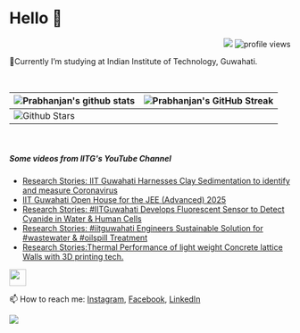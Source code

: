 <h1> Hello 👋  </h1>
<p align='center'>
</p>
<p align="right">
  <img src="https://img.shields.io/github/forks/prabhanjan-jadhav/prabhanjan-jadhav?style=social"></img>
  <img src="https://gpvc.arturio.dev/prabhanjan-jadhav" alt="profile views">
</p>


🏫Currently I’m studying at Indian Institute of Technology, Guwahati. 


<br>

| ![Prabhanjan's github stats](https://github-readme-stats.vercel.app/api?username=prabhanjan-jadhav&show_icons=true&theme=tokyonight) | ![Prabhanjan's GitHub Streak](https://github-readme-streak-stats.herokuapp.com/?user=prabhanjan-jadhav&theme=tokyonight) |
| --- | --- |
| ![Github Stars](https://github-readme-stats.vercel.app/api?username=prabhanjan-jadhav&show_icons=true&locale=en&count_private=true&hide_rank=true&custom_title=My%20GitHub%20Stats&disable_animations=true&theme=tokyonight)

<br>


##### Some videos from IITG's YouTube Channel
<!-- YOUTUBE-VIDEOS-LIST:START -->
- [Research Stories: IIT Guwahati Harnesses Clay Sedimentation to identify and measure Coronavirus](https://www.youtube.com/watch?v=kp5Bh4CB09I)
- [IIT Guwahati Open House for the JEE &lpar;Advanced&rpar; 2025](https://www.youtube.com/watch?v=A9wr_eDxKwc)
- [Research Stories: #IITGuwahati Develops Fluorescent Sensor to Detect Cyanide in Water &amp; Human Cells](https://www.youtube.com/watch?v=RuaOyxQyCYo)
- [Research Stories: #iitguwahati Engineers Sustainable Solution for #wastewater &amp; #oilspill Treatment](https://www.youtube.com/watch?v=cMM7aZAg9Kc)
- [Research Stories:Thermal Performance of light weight Concrete lattice Walls with 3D printing tech.](https://www.youtube.com/watch?v=Zf7aHF-4zSE)
<!-- YOUTUBE-VIDEOS-LIST:END -->
<p align="left">
<img src = "https://raw.githubusercontent.com/MartinHeinz/MartinHeinz/master/wave.gif" width = 30px>
</p>

📫 How to reach me: [Instagram](https://www.instagram.com/prabhanjanjadhav273/), [Facebook](https://www.facebook.com/profile.php?id=100075065617822), [LinkedIn](https://www.linkedin.com/in/prabhanjan-jadhav-18a176224/)

<p align="left">
  <img src="https://capsule-render.vercel.app/api?type=waving&color=gradient&height=60&section=footer&width=100"/>
</p>
<!--
**prabhanjan-jadhav/prabhanjan-jadhav** is a ✨ _special_ ✨ repository because its `README.md` (this file) appears on your GitHub profile.
